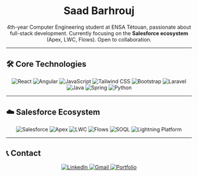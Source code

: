 <h1 align="center">Saad Barhrouj</h1>

<p align="center">
  4th-year Computer Engineering student at ENSA Tétouan, passionate about full-stack development. Currently focusing on the <strong>Salesforce ecosystem</strong> (Apex, LWC, Flows). Open to collaboration.
</p>

---

## 🛠️ Core Technologies

<div align="center">
  <img src="https://img.shields.io/badge/React-20232A?style=for-the-badge&logo=react&logoColor=61DAFB" alt="React" />
  <img src="https://img.shields.io/badge/Angular-DD0031?style=for-the-badge&logo=angular&logoColor=white" alt="Angular" />
  <img src="https://img.shields.io/badge/JavaScript-F7DF1E?style=for-the-badge&logo=javascript&logoColor=black" alt="JavaScript" />
  <img src="https://img.shields.io/badge/TailwindCSS-38B2AC?style=for-the-badge&logo=tailwind-css&logoColor=white" alt="Tailwind CSS" />
  <img src="https://img.shields.io/badge/Bootstrap-563D7C?style=for-the-badge&logo=bootstrap&logoColor=white" alt="Bootstrap" />
  <img src="https://img.shields.io/badge/Laravel-FF2D20?style=for-the-badge&logo=laravel&logoColor=white" alt="Laravel" />
  <img src="https://img.shields.io/badge/Java-ED8B00?style=for-the-badge&logo=openjdk&logoColor=white" alt="Java" />
  <img src="https://img.shields.io/badge/Spring-6DB33F?style=for-the-badge&logo=spring&logoColor=white" alt="Spring" />
  <img src="https://img.shields.io/badge/Python-3776AB?style=for-the-badge&logo=python&logoColor=white" alt="Python" />
</div>

---

## ☁️ Salesforce Ecosystem

<div align="center">
  <img src="https://img.shields.io/badge/Salesforce-00A1E0?style=for-the-badge&logo=salesforce&logoColor=white" alt="Salesforce" />
  <img src="https://img.shields.io/badge/Apex-00A1E0?style=for-the-badge&logo=salesforce&logoColor=white" alt="Apex" />
  <img src="https://img.shields.io/badge/Lightning_Web_Components-00A1E0?style=for-the-badge&logo=salesforce&logoColor=white" alt="LWC" />
  <img src="https://img.shields.io/badge/Salesforce_Flows-00A1E0?style=for-the-badge&logo=salesforce&logoColor=white" alt="Flows" />
  <img src="https://img.shields.io/badge/SOQL-00A1E0?style=for-the-badge&logo=salesforce&logoColor=white" alt="SOQL" />
  <img src="https://img.shields.io/badge/Lightning_Platform-00A1E0?style=for-the-badge&logo=salesforce&logoColor=white" alt="Lightning Platform" />
</div>

---

## 📞 Contact

<div align="center">
  <a href="https://linkedin.com/in/saad-barhrouj-b37270295">
    <img src="https://img.shields.io/badge/LinkedIn-0077B5?style=for-the-badge&logo=linkedin&logoColor=white" alt="LinkedIn"/>
  </a>
  <a href="mailto:saad.barhrouj2001@gmail.com">
    <img src="https://img.shields.io/badge/Gmail-D14836?style=for-the-badge&logo=gmail&logoColor=white" alt="Gmail"/>
  </a>
  <a href="https://portfolio-saad-barhrouj.netlify.app/">
    <img src="https://img.shields.io/badge/Portfolio-5D5CDE?style=for-the-badge&logo=google-chrome&logoColor=white" alt="Portfolio"/>
  </a>
</div>
